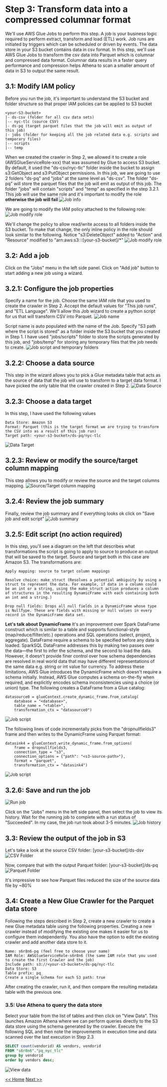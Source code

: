 # Step 3: Transform data into a compressed columnar format
We'll use AWS Glue Jobs to perform this step. A job is your business logic required to perform extract, transform and load (ETL) work. Job runs are initiated by triggers which can be scheduled or driven by events. The data store in your S3 bucket contains data in csv format. In this step, we'll use AWS Glue Jobs to transform the csv data into Parquet which is columnar and compressed data format. Columnar data results in a faster query performance and compression helps Athena to scan a smaller amount of data in S3 to output the same result.

## 3.1: Modify IAM policy
Before you run the job, it's important to understand the S3 bucket and folder structure so that proper IAM policies can be applied to S3 bucket
```
<your-S3-bucket>
|- ds-csv (folder for all csv data sets)
|-- nyc-tlc (source CSV)
|- ds-pq (target parquet files that the job will emit as output of this job)
|- jobs (folder for keeping all the job related data e.g. scripts and temporary files)
|-- scripts
|-- temp
```
When we created the crawler in Step 2, we allowed it to create a role (AWSGlueServiceRole-xxx) that was assumed by Glue to access S3 bucket. By default, it used the "ds-csv/nyc-tlc" folder inside the bucket to assign s3:GetObject and s3:PutObject permissions. In this job, we are going to use 2 folders "ds-pq" and "jobs" at the same level as "ds-csv". The folder "ds-pq" will store the parquet files that the job will emit as output of this job. The folder "jobs" will contain "scripts" and "temp" as specified in the step 3.2.1. This job will use the same role and it's important to modify the role **otherwise the job will fail**
![Job info](screenshots/job-info.png)

We are going to modify the IAM policy attached to the following role:
![Job modify role](screenshots/job-modify-role.png)

We'll change the policy to allow read/write access to all folders inside the S3 bucket. To make that change, the only inline policy in the role should look similar to the following. Notice "s3:DeleteObject" added to "Action" and "Resource" modified to "arn:aws:s3:::[your-s3-bucket]/*"
![Job modify role](screenshots/job-modify-policy.png)

## 3.2: Add a job
Click on the "Jobs" menu in the left side panel. Click on "Add job" button to start adding a new job using a wizard.

## 3.2.1: Configure the job properties
Specify a name for the job. Choose the same IAM role that you used to create the crawler in Step 2. Accept the default values for "This job runs", and "ETL Language". We'll allow this Job wizard to create a python script for us that will transform CSV into Parquet. 
![Job name](screenshots/job-name.png)

Script name is auto populated with the name of the Job. Specify "S3 path where the script is stored" as a folder inside the S3 bucket that you created in Step 1. I have used "jobs/scripts" folder to store the scripts generated by this job, and "jobs/temp" for storing any temporary files that the job needs to create.
![Job script and temporary folders](screenshots/job-scripts.png)

## 3.2.2: Choose a data source
This step in the wizard allows you to pick a Glue metadata table that acts as the source of data that the job will use to transform to a target data format. I have picked the only table that the crawler created in Step 2.
![Data Source](screenshots/job-data-source.png)

## 3.2.3: Choose a data target
In this step, I have used the following values
```
Data Store: Amazon S3
Format: Parquet (this is the target format we are trying to transform the CSV into as a result of this job run)
Target path: <your-s3-bucket>/ds-pq/nyc-tlc
```
![Data Target](screenshots/job-data-target.png)

## 3.2.3: Review or modify the source/target column mapping
This step allows you to modify or review the source and the target columns mapping. 
![Source/Target column mapping](screenshots/job-column-mapping.png)

## 3.2.4: Review the job summary
Finally, review the job summary and if everything looks ok click on "Save job and edit script"
![Job summary](screenshots/job-summary.png)

## 3.2.5: Edit script (no action required)
In this step, you'll see a diagram on the left that describes what transformations the script is going to apply to source to produce an output that will be saved to the target. Source and target both in this case are Amazon S3. The transformations are:
```
Apply mapping: source to target column mappings
```
```
Resolve choice: make_struct (Resolves a potential ambiguity by using a struct to represent the data. For example, if data in a column could be an int or a string, using the make_struct action produces a column of structures in the resulting DynamicFrame with each containing both an int and a string.)
```
```
Drop null fields: Drops all null fields in a DynamicFrame whose type is NullType. These are fields with missing or null values in every record in the DynamicFrame data set.
```
**Let's talk about DynamicFrame** It's an improvement over Spark DataFrame construct which is similar to a table and supports functional-style (map/reduce/filter/etc.) operations and SQL operations (select, project, aggregate). DataFrame require a schema to be specified before any data is loaded. SparkSQL DataFrame addresses this by making two passes over the data—the first to infer the schema, and the second to load the data. However, it doesn't provide finer control over how schema dependencies are resolved in real world data that may have different representations of the same data e.g. string or int value for currency. To address these limitations, AWS Glue introduces the DynamicFrame which doesn't require a schema initially. Instead, AWS Glue computes a schema on-the-fly when required, and explicitly encodes schema inconsistencies using a choice (or union) type. The following creates a DataFrame from a Glue catalog:

```
datasource0 = glueContext.create_dynamic_frame.from_catalog(
    database = "<database>", 
    table_name = "<table>", 
    transformation_ctx = "datasource0")
```
![Job script](screenshots/job-script.png)

The following lines of code incrementally picks from the "dropnullfields3" frame and then writes to the DynamicFrame using Parquet format:
```
datasink4 = glueContext.write_dynamic_frame.from_options(
    frame = dropnullfields3, 
    connection_type = "s3", 
    connection_options = {"path": "<s3-source-path>"}, 
    format = "parquet", 
    transformation_ctx = "datasink4")
```
![Job script](screenshots/job-script-pq.png)

## 3.2.6: Save and run the job
![Run job](screenshots/job-run.png)

Click on the "Jobs" menu in the left side panel, then select the job to view its history. Wait for the running job to complete with a run status of "Succeeded". In my case, the job run took about 3-5 minutes.
![Job history](screenshots/job-history.png)

## 3.3: Review the output of the job in S3
Let's take a look at the source CSV folder: [your-s3-bucket]/ds-dsv
![CSV Folder](screenshots/job-csv-size.png)

Now, compare that with the output Parquet folder: [your-s3-bucket]/ds-pq
![Parquet Folder](screenshots/job-pq-size.png)

It's impressive to see how Parquet files reduced the size of the source data file by ~80% 

## 3.4: Create a New Glue Crawler for the Parquet data store
Following the steps described in Step 2, create a new crawler to create a new Glue metadata table using the following properties. Creating a new crawler instead of modifying the existing one makes it easier for us to configure them independently. You also have the option to edit the existing crawler and add another data store to it.
```
Name: s6r8n6-pq (feel free to choose your name)
IAM Role: AWSGlueServiceRole-s6r8n6 (the same IAM role that you used to create the first Crawler and the job)
Include path: s3://<your-s3-bucket>/ds-pq/nyc-tlc
Data Store: S3
Table prefix: pq_
Create a single schema for each S3 path: true
```
After creating the crawler, run it, and then compare the resulting metadata table with the previous one.

### 3.5: Use Athena to query the data store
Select your table from the list of tables and then click on "View Data". This launches Amazon Athena where we can perform queries directly to the S3 data store using the schema generated by the crawler. Execute the following SQL and then note the improvements in execution time and data scanned over the last execution in Step 2.3
```SQL
SELECT count(vendorid) AS vendors, vendorid
FROM "s6r8n6"."pq_nyc_tlc"
group by vendorid
order by vendors desc;
```
![View data](screenshots/view-data-pq.png)


[<< Home](README.md) [Next >>](step-four.md)